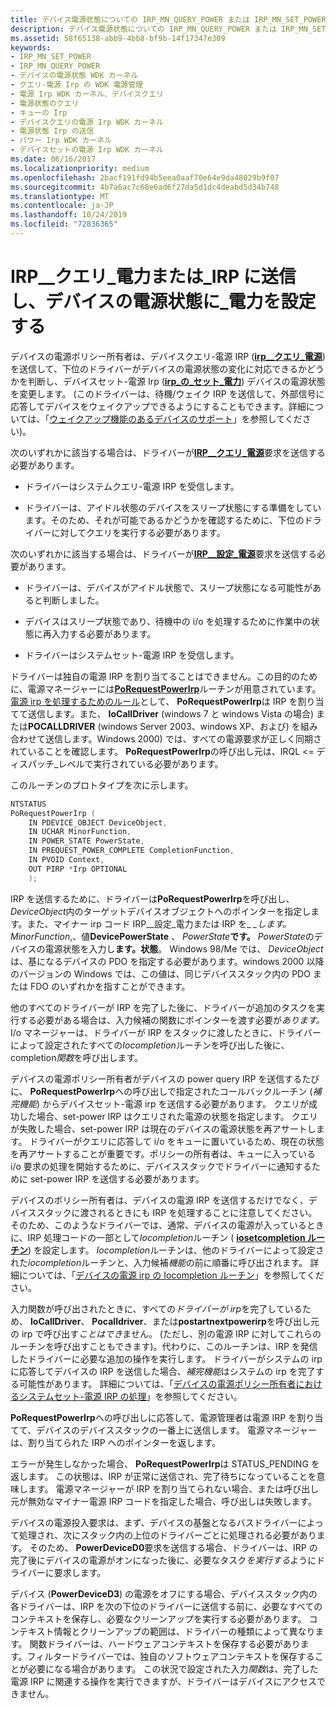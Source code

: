 ```yaml
---
title: デバイス電源状態についての IRP_MN_QUERY_POWER または IRP_MN_SET_POWER の送信
description: デバイス電源状態についての IRP_MN_QUERY_POWER または IRP_MN_SET_POWER の送信
ms.assetid: 58f65138-abb9-4bb8-bf9b-14f17347e309
keywords:
- IRP_MN_SET_POWER
- IRP_MN_QUERY_POWER
- デバイスの電源状態 WDK カーネル
- クエリ-電源 Irp の WDK 電源管理
- 電源 Irp WDK カーネル、デバイスクエリ
- 電源状態のクエリ
- キューの Irp
- デバイスクエリの電源 Irp WDK カーネル
- 電源状態 Irp の送信
- パワー Irp WDK カーネル
- デバイスセットの電源 Irp WDK カーネル
ms.date: 06/16/2017
ms.localizationpriority: medium
ms.openlocfilehash: 2bacf191fd94b5eea0aaf70e64e9da48029b9f07
ms.sourcegitcommit: 4b7a6ac7c68e6ad6f27da5d1dc4deabd5d34b748
ms.translationtype: MT
ms.contentlocale: ja-JP
ms.lasthandoff: 10/24/2019
ms.locfileid: "72836365"
---
```

# <a name="sending-irp_mn_query_power-or-irp_mn_set_power-for-device-power-states"></a>IRP\_\_クエリ\_電力または\_IRP に送信し、デバイスの電源状態に\_電力を設定する





デバイスの電源ポリシー所有者は、デバイスクエリ-電源 IRP ([**irp\_\_クエリ\_電源**](https://docs.microsoft.com/windows-hardware/drivers/kernel/irp-mn-query-power)) を送信して、下位のドライバーがデバイスの電源状態の変化に対応できるかどうかを判断し、デバイスセット-電源 Irp ([**irp\_の\_セット\_電力**](https://docs.microsoft.com/windows-hardware/drivers/kernel/irp-mn-set-power)) デバイスの電源状態を変更します。 (このドライバーは、待機/ウェイク IRP を送信して、外部信号に応答してデバイスをウェイクアップできるようにすることもできます。詳細については、「[ウェイクアップ機能のあるデバイスのサポート](supporting-devices-that-have-wake-up-capabilities.md)」を参照してください)。

次のいずれかに該当する場合は、ドライバーが[**IRP\_\_クエリ\_電源**](https://docs.microsoft.com/windows-hardware/drivers/kernel/irp-mn-query-power)要求を送信する必要があります。

-   ドライバーはシステムクエリ-電源 IRP を受信します。

-   ドライバーは、アイドル状態のデバイスをスリープ状態にする準備をしています。そのため、それが可能であるかどうかを確認するために、下位のドライバーに対してクエリを実行する必要があります。

次のいずれかに該当する場合は、ドライバーが[**IRP\_\_設定\_電源**](https://docs.microsoft.com/windows-hardware/drivers/kernel/irp-mn-set-power)要求を送信する必要があります。

-   ドライバーは、デバイスがアイドル状態で、スリープ状態になる可能性があると判断しました。

-   デバイスはスリープ状態であり、待機中の i/o を処理するために作業中の状態に再入力する必要があります。

-   ドライバーはシステムセット-電源 IRP を受信します。

ドライバーは独自の電源 IRP を割り当てることはできません。この目的のために、電源マネージャーには[**PoRequestPowerIrp**](https://docs.microsoft.com/windows-hardware/drivers/ddi/wdm/nf-wdm-porequestpowerirp)ルーチンが用意されています。 [電源 irp を処理するためのルール](rules-for-handling-power-irps.md)として、 **PoRequestPowerIrp**は IRP を割り当てて送信します。また、 **IoCallDriver** (windows 7 と windows Vista の場合) または**POCALLDRIVER** (windows Server 2003、windows XP、および) を組み合わせて送信します。Windows 2000) では、すべての電源要求が正しく同期されていることを確認します。 **PoRequestPowerIrp**の呼び出し元は、IRQL &lt;= ディスパッチ\_レベルで実行されている必要があります。

このルーチンのプロトタイプを次に示します。

```cpp
NTSTATUS
PoRequestPowerIrp (
    IN PDEVICE_OBJECT DeviceObject,
    IN UCHAR MinorFunction,
    IN POWER_STATE PowerState,
    IN PREQUEST_POWER_COMPLETE CompletionFunction,
    IN PVOID Context,
    OUT PIRP *Irp OPTIONAL
    );
```

IRP を送信するために、ドライバーは**PoRequestPowerIrp**を呼び出し、 *DeviceObject*内のターゲットデバイスオブジェクトへのポインターを指定します。また、マイナー irp コード IRP\_\_設定\_電力または IRP を\_ *\_します。MinorFunction*,、値**DevicePowerState** 、 <em>PowerState</em>**です。** <em>PowerState</em>のデバイスの電源状態を入力し**ます。状態**。 Windows 98/Me では、 *DeviceObject*は、基になるデバイスの PDO を指定する必要があります。windows 2000 以降のバージョンの Windows では、この値は、同じデバイススタック内の PDO または FDO のいずれかを指すことができます。

他のすべてのドライバーが IRP を完了した後に、ドライバーが追加のタスクを実行する必要がある場合は、入力候補の関数にポインターを渡す必要が*あります。* I/o マネージャーは、ドライバーが IRP をスタックに渡したときに、ドライバーによって設定されたすべての*Iocompletion*ルーチンを呼び出した後に、completion*関数*を呼び出します。

デバイスの電源ポリシー所有者がデバイスの power query IRP を送信するたびに、 **PoRequestPowerIrp**への呼び出しで指定されたコールバックルーチン (*補完機能*) からデバイスセット-電源 irp を送信する必要があります。 クエリが成功した場合、set-power IRP はクエリされた電源の状態を指定します。 クエリが失敗した場合、set-power IRP は現在のデバイスの電源状態を再アサートします。 ドライバーがクエリに応答して i/o をキューに置いているため、現在の状態を再アサートすることが重要です。ポリシーの所有者は、キューに入っている i/o 要求の処理を開始するために、デバイススタックでドライバーに通知するために set-power IRP を送信する必要があります。

デバイスのポリシー所有者は、デバイスの電源 IRP を送信するだけでなく、デバイススタックに渡されるときにも IRP を処理することに注意してください。 そのため、このようなドライバーでは、通常、デバイスの電源が入っているときに、IRP 処理コードの一部として*Iocompletion*ルーチン ( [**iosetcompletion ルーチン**](https://docs.microsoft.com/windows-hardware/drivers/ddi/wdm/nf-wdm-iosetcompletionroutine)) を設定します。 *Iocompletion*ルーチンは、他のドライバーによって設定された*iocompletion*ルーチンと、入力候補*機能*の前に順番に呼び出されます。 詳細については、「[デバイスの電源 irp の Iocompletion ルーチン](iocompletion-routines-for-device-power-irps.md)」を参照してください。

入力関数が呼び出されたときに、すべての*ドライバーが irp*を完了しているため、 **IoCallDriver**、 **Pocalldriver**、または**postartnextpowerirp**を呼び出し元の irp で呼び出す*ことはでき*ません。 (ただし、別の電源 IRP に対してこれらのルーチンを呼び出すこともできます)。代わりに、このルーチンは、IRP を発信したドライバーに必要な追加の操作を実行します。 ドライバーがシステムの irp に応答してデバイスの IRP を送信した場合、*補完機能*はシステムの irp を完了する可能性があります。 詳細については、「[デバイスの電源ポリシー所有者におけるシステムセット-電源 IRP の処理](handling-a-system-set-power-irp-in-a-device-power-policy-owner.md)」を参照してください。

**PoRequestPowerIrp**への呼び出しに応答して、電源管理者は電源 IRP を割り当てて、デバイスのデバイススタックの一番上に送信します。 電源マネージャーは、割り当てられた IRP へのポインターを返します。

エラーが発生しなかった場合、 **PoRequestPowerIrp**は STATUS\_PENDING を返します。 この状態は、IRP が正常に送信され、完了待ちになっていることを意味します。 電源マネージャーが IRP を割り当てられない場合、または呼び出し元が無効なマイナー電源 IRP コードを指定した場合、呼び出しは失敗します。

デバイスの電源投入要求は、まず、デバイスの基盤となるバスドライバーによって処理され、次にスタック内の上位のドライバーごとに処理される必要があります。 そのため、 **PowerDeviceD0**要求を送信する場合、ドライバーは、IRP の完了後にデバイスの電源がオンになった後に、必要なタスク*を実行する*ようにドライバーに要求します。

デバイス (**PowerDeviceD3**) の電源をオフにする場合、デバイススタック内の各ドライバーは、IRP を次の下位のドライバーに送信する前に、必要なすべてのコンテキストを保存し、必要なクリーンアップを実行する必要があります。 コンテキスト情報とクリーンアップの範囲は、ドライバーの種類によって異なります。 関数ドライバーは、ハードウェアコンテキストを保存する必要があります。フィルタードライバーでは、独自のソフトウェアコンテキストを保存することが必要になる場合があります。 この状況で設定された入力*関数*は、完了した電源 IRP に関連する操作を実行できますが、ドライバーはデバイスにアクセスできません。

 

 




